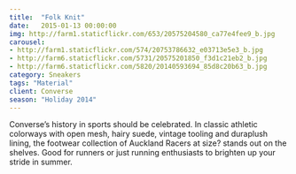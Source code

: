 ```yaml
---
title:  "Folk Knit"
date:   2015-01-13 00:00:00
img: http://farm1.staticflickr.com/653/20575204580_ca77e4fee9_b.jpg
carousel:
- http://farm1.staticflickr.com/574/20753786632_e03713e5e3_b.jpg
- http://farm6.staticflickr.com/5731/20575201850_f3d1c21eb2_b.jpg
- http://farm6.staticflickr.com/5820/20140593694_85d8c20b63_b.jpg
category: Sneakers
tags: "Material"
client: Converse
season: "Holiday 2014"
---
```

Converse’s history in sports should be celebrated. In classic athletic colorways with open mesh, hairy suede, vintage tooling and duraplush lining, the footwear collection of Auckland Racers at size? stands out on the shelves. Good for runners or just running enthusiasts to brighten up your stride in summer.
